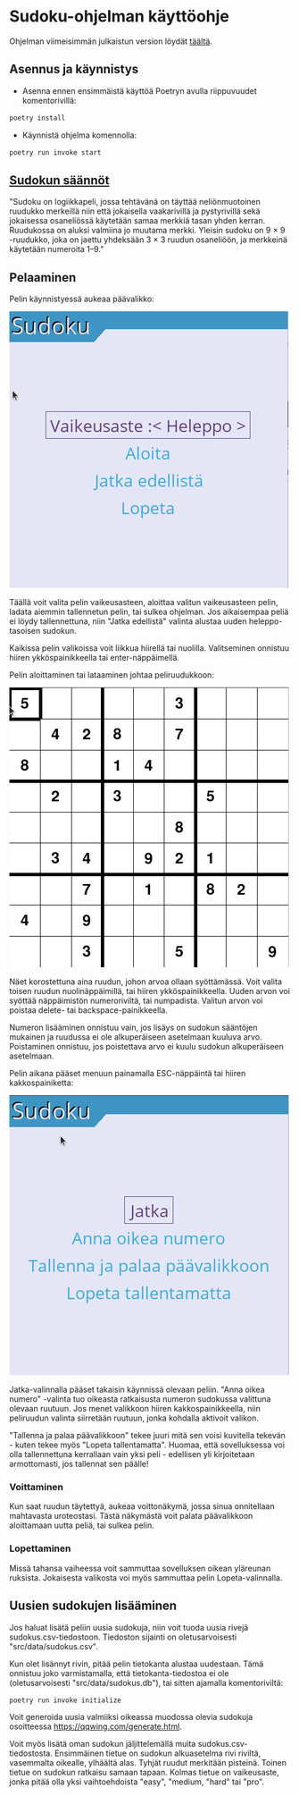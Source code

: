 # Sudoku-ohjelman käyttöohje

Ohjelman viimeisimmän julkaistun version löydät [täältä](https://github.com/Aikamoine/ot-harjoitustyo/releases).

## Asennus ja käynnistys

- Asenna ennen ensimmäistä käyttöä Poetryn avulla riippuvuudet komentorivillä:
```bash
poetry install
```

- Käynnistä ohjelma komennolla:
```bash
poetry run invoke start
```

## [Sudokun säännöt](https://fi.wikipedia.org/wiki/Sudoku)

"Sudoku on logiikkapeli, jossa tehtävänä on täyttää neliönmuotoinen ruudukko merkeillä niin että jokaisella vaakarivillä ja pystyrivillä sekä jokaisessa osaneliössä käytetään samaa merkkiä tasan yhden kerran. Ruudukossa on aluksi valmiina jo muutama merkki. Yleisin sudoku on 9 × 9 -ruudukko, joka on jaettu yhdeksään 3 × 3 ruudun osaneliöön, ja merkkeinä käytetään numeroita 1–9."

## Pelaaminen

Pelin käynnistyessä aukeaa päävalikko:

![main_menu](./pictures/main_menu.png)

Täällä voit valita pelin vaikeusasteen, aloittaa valitun vaikeusasteen pelin, ladata aiemmin tallennetun pelin, tai sulkea ohjelman. Jos aikaisempaa peliä ei löydy tallennettuna, niin "Jatka edellistä" valinta alustaa uuden heleppo-tasoisen sudokun.

Kaikissa pelin valikoissa voit liikkua hiirellä tai nuolilla. Valitseminen onnistuu hiiren ykköspainikkeella tai enter-näppäimellä.

Pelin aloittaminen tai lataaminen johtaa peliruudukkoon:

![game_view](./pictures/game_view.png)

Näet korostettuna aina ruudun, johon arvoa ollaan syöttämässä. Voit valita toisen ruudun nuolinäppäimillä, tai hiiren ykköspainikkeella. Uuden arvon voi syöttää näppäimistön numeroriviltä, tai numpadista. Valitun arvon voi poistaa delete- tai backspace-painikkeella.

Numeron lisääminen onnistuu vain, jos lisäys on sudokun sääntöjen mukainen ja ruudussa ei ole alkuperäiseen asetelmaan kuuluva arvo. Poistaminen onnistuu, jos poistettava arvo ei kuulu sudokun alkuperäiseen asetelmaan.

Pelin aikana pääset menuun painamalla ESC-näppäintä tai hiiren kakkospainiketta:

![game_menu](./pictures/game_menu.png)

Jatka-valinnalla pääset takaisin käynnissä olevaan peliin. "Anna oikea numero" -valinta tuo oikeasta ratkaisusta numeron sudokussa valittuna olevaan ruutuun. Jos menet valikkoon hiiren kakkospainikkeella, niin peliruudun valinta siirretään ruutuun, jonka kohdalla aktivoit valikon.

"Tallenna ja palaa päävalikkoon" tekee juuri mitä sen voisi kuvitella tekevän - kuten tekee myös "Lopeta tallentamatta". Huomaa, että sovelluksessa voi olla tallennettuna kerrallaan vain yksi peli - edellisen yli kirjoitetaan armottomasti, jos tallennat sen päälle!

### Voittaminen

Kun saat ruudun täytettyä, aukeaa voittonäkymä, jossa sinua onnitellaan mahtavasta uroteostasi. Tästä näkymästä voit palata päävalikkoon aloittamaan uutta peliä, tai sulkea pelin.

### Lopettaminen

Missä tahansa vaiheessa voit sammuttaa sovelluksen oikean yläreunan ruksista. Jokaisesta valikosta voi myös sammuttaa pelin Lopeta-valinnalla.

## Uusien sudokujen lisääminen

Jos haluat lisätä peliin uusia sudokuja, niin voit tuoda uusia rivejä sudokus.csv-tiedostoon. Tiedoston sijainti on oletusarvoisesti "src/data/sudokus.csv".

Kun olet lisännyt rivin, pitää pelin tietokanta alustaa uudestaan. Tämä onnistuu joko varmistamalla, että tietokanta-tiedostoa ei ole (oletusarvoisesti "src/data/sudokus.db"), tai sitten ajamalla komentoriviltä:

```bash
poetry run invoke initialize
```

Voit generoida uusia valmiiksi oikeassa muodossa olevia sudokuja osoitteessa https://qqwing.com/generate.html.

Voit myös lisätä oman sudokun jäljittelemällä muita sudokus.csv-tiedostosta. Ensimmäinen tietue on sudokun alkuasetelma rivi riviltä, vasemmalta oikealle, ylhäältä alas. Tyhjät ruudut merkitään pisteinä. Toinen tietue on sudokun ratkaisu samaan tapaan. Kolmas tietue on vaikeusaste, jonka pitää olla yksi vaihtoehdoista "easy", "medium, "hard" tai "pro".

